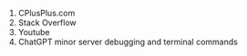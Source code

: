 1. CPlusPlus.com
2. Stack Overflow
3. Youtube
4. ChatGPT minor server debugging and terminal commands
